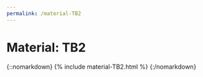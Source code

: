 ```yaml
---
permalink: /material-TB2
---
```


# Material: TB2

{::nomarkdown} 
{% include material-TB2.html %} 
{:/nomarkdown}
